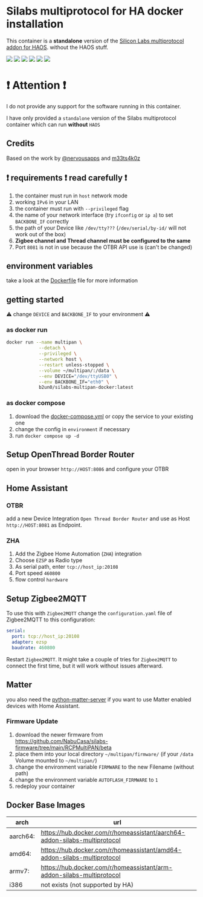 # Silabs multiprotocol for HA docker installation

This container is a **standalone** version of the [Silicon Labs multiprotocol addon for HAOS](https://skyconnect.home-assistant.io/procedures/enable-multiprotocol/). without the HAOS stuff.

![](https://img.shields.io/github/license/b2un0/silabs-multipan-docker.svg)
![](https://img.shields.io/github/stars/b2un0/silabs-multipan-docker)
![](https://img.shields.io/docker/pulls/b2un0/silabs-multipan-docker.svg)
![](https://img.shields.io/docker/stars/b2un0/silabs-multipan-docker.svg)
![](https://img.shields.io/docker/image-size/b2un0/silabs-multipan-docker.svg)
![](https://github.com/b2un0/dcled/workflows/container/badge.svg)

# :exclamation: Attention :exclamation:

I do not provide any support for the software running in this container.

I have only provided a `standalone` version of the Silabs multiprotocol container which can run **without** `HAOS`

## Credits

Based on the work by [@nervousapps](https://github.com/nervousapps/haDOCKERaddons/tree/master/silabs-multiprotocol/dockerCustom)
and [m33ts4k0z](https://github.com/m33ts4k0z/silabs-multipan-docker)

## :exclamation: requirements :exclamation: read carefully :exclamation:

1. the container must run in `host` network mode
2. working `IPv6` in your LAN
3. the container must run with `--privileged` flag
4. the name of your network interface (try `ifconfig` or `ip a`) to set `BACKBONE_IF` correctly
5. the path of your Device like `/dev/tty???` (`/dev/serial/by-id/` will not work out of the box)
6. **Zigbee channel and Thread channel must be configured to the same**
7. Port `8081` is not in use because the OTBR API use is (can't be changed)

## environment variables

take a look at the [Dockerfile](Dockerfile) file for more information

## getting started

⚠️ change `DEVICE` and `BACKBONE_IF` to your environment ⚠️

### as docker run

```bash
docker run --name multipan \
            --detach \
            --privileged \
            --network host \
            --restart unless-stopped \
            --volume ~/multipan/:/data \
            --env DEVICE="/dev/ttyUSB0" \
            --env BACKBONE_IF="eth0" \
            b2un0/silabs-multipan-docker:latest
```

### as docker compose

1. download the [docker-compose.yml](docker-compose.yml) or copy the service to your existing one
2. change the config in `environment` if necessary
3. run `docker compose up -d`

## Setup OpenThread Border Router

open in your browser `http://HOST:8086` and configure your OTBR

## Home Assistant

### OTBR

add a new Device Integration `Open Thread Border Router` and use as Host `http://HOST:8081` as Endpoint.

### ZHA

1. Add the Zigbee Home Automation (`ZHA`) integration
2. Choose `EZSP` as Radio type
3. As serial path, enter `tcp://host_ip:20108`
4. Port speed `460800`
5. flow control `hardware`

## Setup Zigbee2MQTT

To use this with `Zigbee2MQTT` change the `configuration.yaml` file of Zigbee2MQTT to this configuration:

```yaml
serial:
  port: tcp://host_ip:20108
  adapter: ezsp
  baudrate: 460800
```

Restart `Zigbee2MQTT`.
It might take a couple of tries for `Zigbee2MQTT` to connect the first time, but it will work without issues afterward.

## Matter

you also need the [python-matter-server](https://github.com/home-assistant-libs/python-matter-server) if you want to use Matter enabled devices with Home Assistant.

### Firmware Update

1. download the newer firmware from https://github.com/NabuCasa/silabs-firmware/tree/main/RCPMultiPAN/beta
2. place them into your local directory `~/multipan/firmware/` (if your `/data` Volume mounted to `~/multipan/`)
3. change the environment variable `FIRMWARE` to the new Filename (without path)
4. change the environment variable `AUTOFLASH_FIRMWARE` to `1`
5. redeploy your container

## Docker Base Images

| arch     | url                                                                       |
|----------|---------------------------------------------------------------------------|
| aarch64: | https://hub.docker.com/r/homeassistant/aarch64-addon-silabs-multiprotocol |
| amd64:   | https://hub.docker.com/r/homeassistant/amd64-addon-silabs-multiprotocol   |
| armv7:   | https://hub.docker.com/r/homeassistant/arm-addon-silabs-multiprotocol     |
| i386     | not exists (not supported by HA)                                          |
